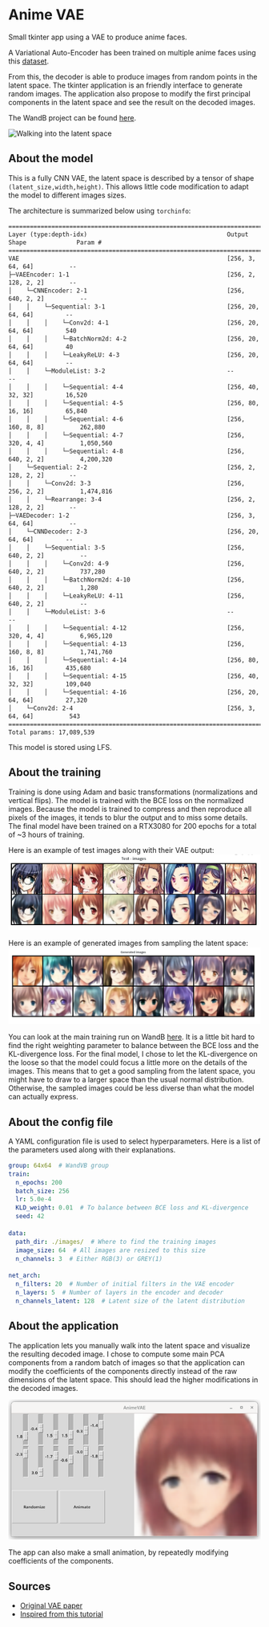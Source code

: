 # Anime VAE
Small tkinter app using a VAE to produce anime faces.

A Variational Auto-Encoder has been trained on multiple anime faces using this
[dataset](https://www.kaggle.com/splcher/animefacedataset).

From this, the decoder is able to produce images from random points in the latent space.
The tkinter application is an friendly interface to generate random images.
The application also propose to modify the first principal components in the latent space
and see the result on the decoded images.

The WandB project can be found [here](https://wandb.ai/pierrotlc/animevae).

![Walking into the latent space](illustrations/anim.gif)


## About the model
This is a fully CNN VAE, the latent space is described by a tensor of shape `(latent_size,width,height)`.
This allows little code modification to adapt the model to different images sizes.

The architecture is summarized below using `torchinfo`:
```
==================================================================================================
Layer (type:depth-idx)                                       Output Shape              Param #
==================================================================================================
VAE                                                          [256, 3, 64, 64]          --
├─VAEEncoder: 1-1                                            [256, 2, 128, 2, 2]       --
│    └─CNNEncoder: 2-1                                       [256, 640, 2, 2]          --
│    │    └─Sequential: 3-1                                  [256, 20, 64, 64]         --
│    │    │    └─Conv2d: 4-1                                 [256, 20, 64, 64]         540
│    │    │    └─BatchNorm2d: 4-2                            [256, 20, 64, 64]         40
│    │    │    └─LeakyReLU: 4-3                              [256, 20, 64, 64]         --
│    │    └─ModuleList: 3-2                                  --                        --
│    │    │    └─Sequential: 4-4                             [256, 40, 32, 32]         16,520
│    │    │    └─Sequential: 4-5                             [256, 80, 16, 16]         65,840
│    │    │    └─Sequential: 4-6                             [256, 160, 8, 8]          262,880
│    │    │    └─Sequential: 4-7                             [256, 320, 4, 4]          1,050,560
│    │    │    └─Sequential: 4-8                             [256, 640, 2, 2]          4,200,320
│    └─Sequential: 2-2                                       [256, 2, 128, 2, 2]       --
│    │    └─Conv2d: 3-3                                      [256, 256, 2, 2]          1,474,816
│    │    └─Rearrange: 3-4                                   [256, 2, 128, 2, 2]       --
├─VAEDecoder: 1-2                                            [256, 3, 64, 64]          --
│    └─CNNDecoder: 2-3                                       [256, 20, 64, 64]         --
│    │    └─Sequential: 3-5                                  [256, 640, 2, 2]          --
│    │    │    └─Conv2d: 4-9                                 [256, 640, 2, 2]          737,280
│    │    │    └─BatchNorm2d: 4-10                           [256, 640, 2, 2]          1,280
│    │    │    └─LeakyReLU: 4-11                             [256, 640, 2, 2]          --
│    │    └─ModuleList: 3-6                                  --                        --
│    │    │    └─Sequential: 4-12                            [256, 320, 4, 4]          6,965,120
│    │    │    └─Sequential: 4-13                            [256, 160, 8, 8]          1,741,760
│    │    │    └─Sequential: 4-14                            [256, 80, 16, 16]         435,680
│    │    │    └─Sequential: 4-15                            [256, 40, 32, 32]         109,040
│    │    │    └─Sequential: 4-16                            [256, 20, 64, 64]         27,320
│    └─Conv2d: 2-4                                           [256, 3, 64, 64]          543
==================================================================================================
Total params: 17,089,539
```

This model is stored using LFS.

## About the training
Training is done using Adam and basic transformations (normalizations and vertical flips).
The model is trained with the BCE loss on the normalized images.
Because the model is trained to compress and then reproduce all pixels of the images,
it tends to blur the output and to miss some details.
The final model have been trained on a RTX3080 for 200 epochs for a total of ~3 hours of training.

Here is an example of test images along with their VAE output:
![Example of a reconstruction](.illustrations/reconstruct_test_images.png)

Here is an example of generated images from sampling the latent space:
![Example of a sample generation](.illustrations/generated_sample.png)

You can look at the main training run on WandB [here](https://wandb.ai/pierrotlc/animevae/runs/1c8sgcck).
It is a little bit hard to find the right weighting parameter to balance between the BCE loss and the KL-divergence loss.
For the final model, I chose to let the KL-divergence on the loose so that the model could focus a little more on the details of the images.
This means that to get a good sampling from the latent space, you might have to draw to a larger space than the usual normal distribution.
Otherwise, the sampled images could be less diverse than what the model can actually express.

## About the config file
A YAML configuration file is used to select hyperparameters.
Here is a list of the parameters used along with their explanations.
```yaml
group: 64x64  # WandVB group
train:
  n_epochs: 200
  batch_size: 256
  lr: 5.0e-4
  KLD_weight: 0.01  # To balance between BCE loss and KL-divergence
  seed: 42

data:
  path_dir: ./images/  # Where to find the training images
  image_size: 64  # All images are resized to this size
  n_channels: 3  # Either RGB(3) or GREY(1)

net_arch:
  n_filters: 20  # Number of initial filters in the VAE encoder
  n_layers: 5  # Number of layers in the encoder and decoder
  n_channels_latent: 128  # Latent size of the latent distribution
```

## About the application
The application lets you manually walk into the latent space and visualize the resulting decoded image.
I chose to compute some main PCA components from a random batch of images so that the application can
modify the coefficients of the components directly instead of the raw dimensions of the latent space.
This should lead the higher modifications in the decoded images.

![Screenshot of the application](.illustrations/app.png)

The app can also make a small animation, by repeatedly modifying coefficients of the components.

## Sources
* [Original VAE paper](https://arxiv.org/abs/1312.6114v10)
* [Inspired from this tutorial](https://debuggercafe.com/getting-started-with-variational-autoencoder-using-pytorch/)
